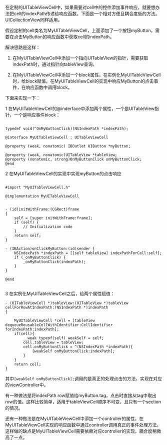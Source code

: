 在定制的UITableViewCell中，如果需要对cell中的控件添加事件响应，就要想办法把cell的indexPath传递给响应函数。下面是一个相对方便且耦合度低的方法。UICollectionView同样适用。

假设定制的cell类名为MyUITableViewCell，上面添加了一个按钮myButton，需要在点击MyButton的响应函数中获取cell的indexPath。

解决思路是这样：

1. 在MyUITableViewCell中添加一个指向UITableView的指针，需要获取indexPath时，通过指针向tableView查询。

2. 在MyUITableViewCell中添加一个block属性，在实例化MyUITableViewCell时，给block赋值。在MyUITableViewCell的实现中响应MyButton的点击事件，在响应函数中调用block。

下面来实现一下：

1 在MyUITableViewCell的@inderface中添加两个属性，一个是UITableView指针，一个是响应事件block：

```

typedef void(^OnMyButtonClick)(NSIndexPath *indexPath);

@interface MyUITableViewCell : UITableViewCell

@property (weak, nonatomic) IBOutlet UIButton *myButton;

@property (weak, nonatomic)UITableView *tableView;
@property (nonatomic, strong)OnMyButtonClick onMyButtonClick;
@end
```

2 在MyUITableViewCell的实现中实现myButton的点击响应


```

#import "MyUITableViewCell.h"

@implementation MyUITableViewCell


- (id)initWithFrame:(CGRect)frame
{
    self = [super initWithFrame:frame];
    if (self) {
        // Initialization code
    }
    return self;
}

- (IBAction)onClickMyButton:(id)sender {
	NSIndexPath *indexPath = [[self tableView] indexPathForCell:self];
    if (_onMyButtonClick) {
        _onMyButtonClick(indexPath);
    }
}

@end


```

3 在实例化MyUITableViewCell之后，给两个属性赋值：

```
- (UITableViewCell *)tableView:(UITableView *)tableView cellForRowAtIndexPath:(NSIndexPath *)indexPath
{

	MyUITableViewCell *cell = [tableView dequeueReusableCellWithIdentifier:CellIdentifier forIndexPath:indexPath];
	if(cell){
		__weak typeof(self) weakSelf = self;
		cell.tableView = tableView;
		cell.onMyButtonClick = ^(NSIndexPath *indexPath){
			[weakSelf onMyButtonClick:indexPath];
		}
	}
	return cell;
}
```
其中`[weakSelf onMyButtonClick];`调用的是真正的处理点击的方法，实现在对应的viewController中。



有一种做法是将indexPath.row赋值给myButton.tag，点击时直接从tag中取出row的值。这样比较简单，适用于tableViewCell顺序不可变，且只有一个section的情况。

还有一种做法是在MyUITableViewCell中添加一个controller的属性，在MyUITableViewCell实现的响应函数中通过controller调用真正的事件处理方法。这样做的缺点是MyUITableViewCell需要依赖对应controller的实现，耦合度稍微高了一点。